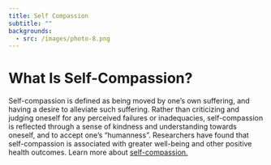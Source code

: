 ```yaml
---
title: Self Compassion
subtitle: ""
backgrounds:
  - src: /images/photo-8.png
---
```


# What Is Self-Compassion?

Self-compassion is defined as being moved by one’s own suffering, and having a desire to alleviate such suffering. Rather than criticizing and judging oneself for any perceived failures or inadequacies, self-compassion is reflected through a sense of kindness and understanding towards oneself, and to accept one’s “humanness”. Researchers have found that self-compassion is associated with greater well-being and other positive health outcomes. Learn more about [self-compassion.](/)
